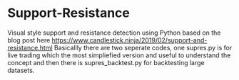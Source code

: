 # Support-Resistance
Visual style support and resistance detection using Python based on the blog post here https://www.candlestick.ninja/2019/02/support-and-resistance.html
Basicallly there are two seperate codes, one supres.py is for live trading which the most simpliefied version and useful to understand the concept and then there is supres_backtest.py for backtesting large datasets. 
